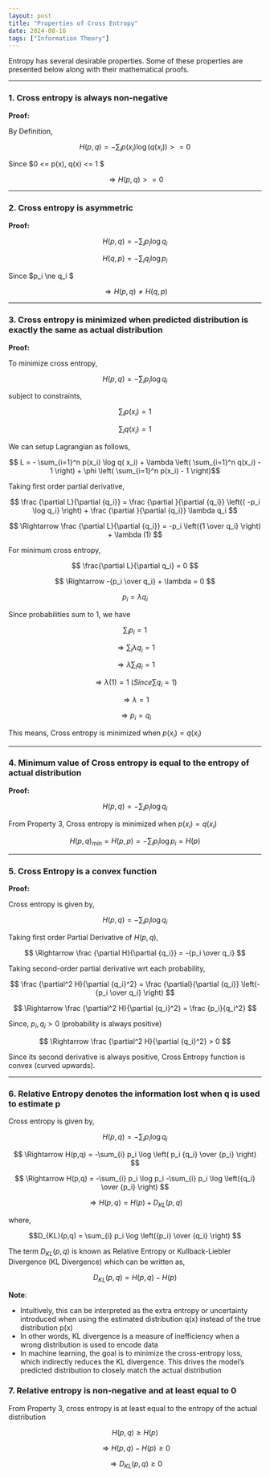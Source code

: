 ```yaml
---
layout: post
title: "Properties of Cross Entropy"
date: 2024-08-16
tags: ["Information Theory"]
---
```

Entropy has several desirable properties. Some of these properties are presented below along with their mathematical proofs.

---
### 1. Cross entropy is always non-negative

**Proof:**

By Definition,

$$ H(p,q) = -\sum_{i} p(x_i) \log \left(q( x_i) \right) >= 0 $$ 

Since $0 <= p(x), q(x) <= 1 $

$$ \Rightarrow H(p,q) >= 0 $$

---
### 2. Cross entropy is asymmetric

**Proof:**

$$ H(p,q) = -\sum_{i} p_i \log q_i $$

$$ H(q,p) = -\sum_{i} q_i \log p_i $$

Since $p_i \ne q_i $

$$ \Rightarrow H(p,q) \ne H(q,p) $$ 

---
### 3. Cross entropy is minimized when predicted distribution is exactly the same as actual distribution

**Proof:**

To minimize cross entropy, 

$$ H(p,q) = -\sum_{i} p_i \log q_i $$

subject to constraints,

$$ \sum_{i} p(x_i) = 1 $$

$$ \sum_{i} q(x_i) = 1 $$

We can setup Lagrangian as follows,

$$ L = - \sum_{i=1}^n p(x_i) \log q( x_i) + \lambda \left( \sum_{i=1}^n q(x_i) - 1 \right) + \phi \left( \sum_{i=1}^n p(x_i) - 1 \right)$$

Taking first order partial derivative,

$$ \frac {\partial L}{\partial {q_i}} = \frac {\partial }{\partial {q_i}} \left({ -p_i \log q_i} \right) + \frac {\partial }{\partial {q_i}}  \lambda q_i $$

$$ \Rightarrow \frac {\partial L}{\partial {q_i}} = -p_i \left({1 \over q_i} \right) + \lambda (1) $$

For minimum cross entropy,

$$ \frac{\partial L}{\partial q_i} = 0 $$

$$ \Rightarrow -{p_i \over q_i} + \lambda = 0 $$

$$ p_i = \lambda q_i $$

Since probabilities sum to 1, we have

$$ \sum_{i} p_i = 1 $$

$$ \Rightarrow \sum_{i} \lambda q_i = 1 $$

$$ \Rightarrow \lambda \sum_{i} q_i = 1 $$

$$ \Rightarrow \lambda (1) = 1 \ \left( Since \sum q_i = 1 \right)$$ 

$$ \Rightarrow \lambda = 1 $$

$$ \Rightarrow p_i = q_i $$

This means, Cross entropy is minimized when $p(x_i) = q(x_i)$

---

### 4. Minimum value of Cross entropy is equal to the entropy of actual distribution

**Proof:**

$$ H(p,q) = -\sum_{i} p_i \log q_i $$

From Property 3, Cross entropy is minimized when $p(x_i) = q(x_i)$

$$ H(p,q)_{min} = H(p,p) = -\sum_{i} p_i \log p_i = H(p) $$

---

### 5. Cross Entropy is a convex function

**Proof:**

Cross entropy is given by,

$$ H(p,q) = -\sum_{i} p_i \log q_i $$

Taking first order Partial Derivative of $H(p,q)$,

$$ \Rightarrow \frac {\partial H}{\partial {q_i}} = -{p_i \over q_i} $$

Taking second-order partial derivative wrt each probability,

$$ \frac {\partial^2 H}{\partial {q_i}^2} = \frac {\partial}{\partial {q_i}} \left(-{p_i \over q_i} \right) $$

$$ \Rightarrow \frac {\partial^2 H}{\partial {q_i}^2} = \frac {p_i}{q_i^2} $$

Since, $p_i, q_i > 0$ (probability is always positive)

$$ \Rightarrow \frac {\partial^2 H}{\partial {q_i}^2} > 0 $$ 

Since its second derivative is always positive, Cross Entropy function is convex (curved upwards).

---
### 6. Relative Entropy denotes the information lost when q is used to estimate p

Cross entropy is given by,

$$ H(p,q) = -\sum_{i} p_i \log q_i $$

$$ \Rightarrow H(p,q) = -\sum_{i} p_i \log \left( p_i {q_i} \over {p_i} \right) $$

$$ \Rightarrow H(p,q) = -\sum_{i} p_i \log p_i -\sum_{i} p_i \log \left({q_i} \over {p_i} \right) $$

$$ \Rightarrow H(p,q) = H(p) + D_{KL}(p,q) $$

where,

$$D_{KL}(p,q) = \sum_{i} p_i \log \left({p_i} \over {q_i} \right) $$

The term $D_{KL}(p,q)$ is known as Relative Entropy or Kullback-Liebler Divergence (KL Divergence) which can be written as,

$$ D_{KL}(p,q) = H(p,q) - H(p) $$

**Note**:
- Intuitively, this can be interpreted as the extra entropy or uncertainty introduced when using the estimated distribution q(x) instead of the true distribution p(x)
- In other words, KL divergence is a measure of inefficiency when a wrong distribution is used to encode data
- In machine learning, the goal is to minimize the cross-entropy loss, which indirectly reduces the KL divergence. This drives the model’s predicted distribution to closely match the actual distribution

### 7. Relative entropy is non-negative and at least equal to 0

From Property 3, cross entropy is at least equal to the entropy of the actual distribution

$$ H(p,q) \geq H(p) $$

$$ \Rightarrow H(p,q) - H(p) \geq 0 $$

$$ \Rightarrow D_{KL}(p,q) \geq 0 $$

